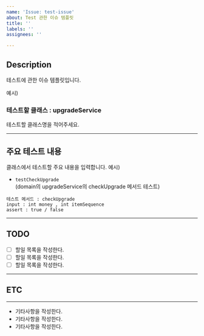 ```yaml
---
name: 'Issue: test-issue'
about: Test 관한 이슈 템플릿
title: ''
labels: ''
assignees: ''

---
```


## Description
테스트에 관한 이슈 템플릿입니다.

예시)
### 테스트할 클래스 : upgradeService
테스트할 클래스명을 적어주세요.   

---

## 주요 테스트 내용
클래스에서 테스트할 주요 내용을 입력합니다.
예시)
- ``testCheckUpgrade``    
  (domain의 upgradeService의 checkUpgrade 메서드 테스트)
~~~
테스트 메서드 : checkUpgrade
input : int money , int itemSequence 
assert : true / false
~~~

---

## TODO
- [ ]  할일 목록을 작성한다.
- [ ]  할일 목록을 작성한다.
- [ ]  할일 목록을 작성한다.

---

## ETC

---
* 기타사항을 작성한다.
* 기타사항을 작성한다.
* 기타사항을 작성한다.
